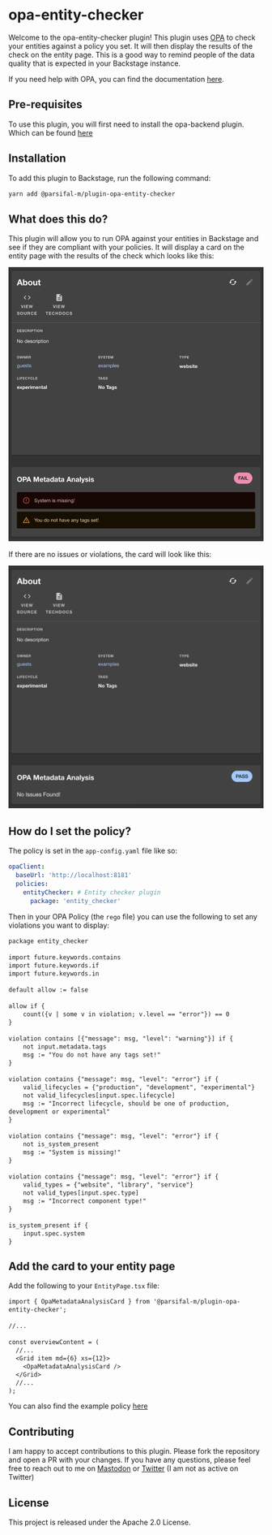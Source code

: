 # opa-entity-checker

Welcome to the opa-entity-checker plugin! This plugin uses [OPA](https://github.com/open-policy-agent/opa) to check your entities against a policy you set. It will then display the results of the check on the entity page. This is a good way to remind people of the data quality that is expected in your Backstage instance.

If you need help with OPA, you can find the documentation [here](https://www.openpolicyagent.org/docs/latest/).

## Pre-requisites

To use this plugin, you will first need to install the opa-backend plugin. Which can be found [here](https://github.com/Parsifal-M/backstage-opa-backend#opa-backend)

## Installation

To add this plugin to Backstage, run the following command:

```bash
yarn add @parsifal-m/plugin-opa-entity-checker
```

## What does this do?

This plugin will allow you to run OPA against your entities in Backstage and see if they are compliant with your policies. It will display a card on the entity page with the results of the check which looks like this:

![MetaData Card Violations](docs/card1.png)

If there are no issues or violations, the card will look like this:

![MetaData Card No Violations](docs/card2.png)

## How do I set the policy?

The policy is set in the `app-config.yaml` file like so:

```yaml
opaClient:
  baseUrl: 'http://localhost:8181'
  policies:
    entityChecker: # Entity checker plugin
      package: 'entity_checker'
```

Then in your OPA Policy (the `rego` file) you can use the following to set any violations you want to display:

```rego
package entity_checker

import future.keywords.contains
import future.keywords.if
import future.keywords.in

default allow := false

allow if {
	count({v | some v in violation; v.level == "error"}) == 0
}

violation contains [{"message": msg, "level": "warning"}] if {
	not input.metadata.tags
	msg := "You do not have any tags set!"
}

violation contains {"message": msg, "level": "error"} if {
	valid_lifecycles = {"production", "development", "experimental"}
	not valid_lifecycles[input.spec.lifecycle]
	msg := "Incorrect lifecycle, should be one of production, development or experimental"
}

violation contains {"message": msg, "level": "error"} if {
	not is_system_present
	msg := "System is missing!"
}

violation contains {"message": msg, "level": "error"} if {
	valid_types = {"website", "library", "service"}
	not valid_types[input.spec.type]
	msg := "Incorrect component type!"
}

is_system_present if {
	input.spec.system
}
```

## Add the card to your entity page

Add the following to your `EntityPage.tsx` file:

```tsx
import { OpaMetadataAnalysisCard } from '@parsifal-m/plugin-opa-entity-checker';

//...

const overviewContent = (
  //...
  <Grid item md={6} xs={12}>
    <OpaMetadataAnalysisCard />
  </Grid>
  //...
);
```

You can also find the example policy [here](policy/example_policy.rego)

## Contributing

I am happy to accept contributions to this plugin. Please fork the repository and open a PR with your changes. If you have any questions, please feel free to reach out to me on [Mastodon](https://hachyderm.io/@parcifal) or [Twitter](https://twitter.com/_PeterM_) (I am not as active on Twitter)

## License

This project is released under the Apache 2.0 License.
